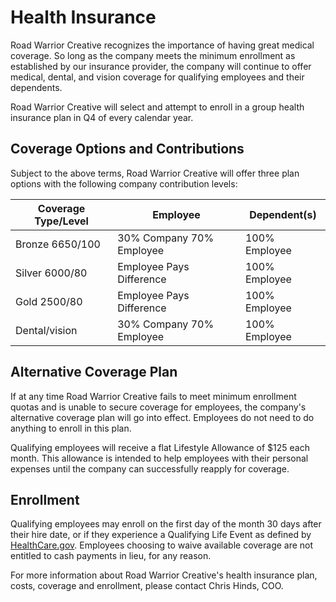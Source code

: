 # Health Insurance

Road Warrior Creative recognizes the importance of having great medical coverage. So long as the company meets the minimum enrollment as established by our insurance provider, the company will continue to offer medical, dental, and vision coverage for qualifying employees and their dependents. 

Road Warrior Creative will select and attempt to enroll in a group health insurance plan in Q4 of every calendar year. 

## Coverage Options and Contributions

Subject to the above terms, Road Warrior Creative will offer three plan options with the following company contribution levels:

Coverage Type/Level | Employee | Dependent(s)
------------ | ------------- | -------------
Bronze 6650/100 | 30% Company 70% Employee | 100% Employee
Silver 6000/80 | Employee Pays Difference | 100% Employee
Gold 2500/80 | Employee Pays Difference | 100% Employee
Dental/vision | 30% Company 70% Employee | 100% Employee

## Alternative Coverage Plan

If at any time Road Warrior Creative fails to meet minimum enrollment quotas and is unable to secure coverage for employees, the company's alternative coverage plan will go into effect. Employees do not need to do anything to enroll in this plan.

Qualifying employees will receive a flat Lifestyle Allowance of $125 each month. This allowance is intended to help employees with their personal expenses until the company can successfully reapply for coverage.

## Enrollment

Qualifying employees may enroll on the first day of the month 30 days after their hire date, or if they experience a Qualifying Life Event as defined by [HealthCare.gov](https://www.healthcare.gov/glossary/qualifying-life-event/). Employees choosing to waive available coverage are not entitled to cash payments in lieu, for any reason.

For more information about Road Warrior Creative's health insurance plan, costs, coverage and enrollment, please contact Chris Hinds, COO.
